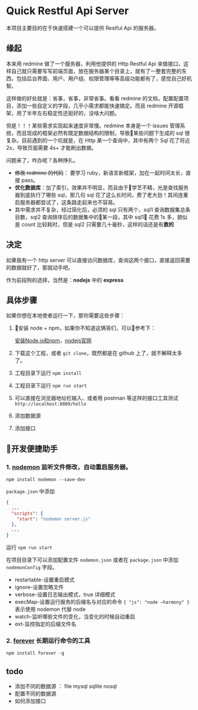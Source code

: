 # Quick Restful Api Server

本项目主要目的在于快速搭建一个可以提供 Restful Api 的服务器。

## 缘起

本来用 redmine 做了一个服务器，利用他提供的 Http Restful Api 来做接口，这样自己就只需要写写前端页面，放在服务器某个目录上，就有了一整套完整的东西，包括后台界面、用户、用户组、权限管理等等高级功能都有了，感觉自己好机智。

这样做的好处就是：省事，省事，非常省事。看看 redmine 的文档，配置配置项目，添加一些自定义的字段，几乎小需求都能快速搞定。而且 redmine 开源框架，用了半年左右稳定性还挺好的，没啥大问题。

但是！！！某些需求实现起来速度非常慢。redmine 本身是一个 issues 管理系统，而且现成的框架必然有既定数据结构的限制，导致某些问题下生成的 sql 很复杂。目前遇到的一个坑就是，在 Http 某一个查询中，其中有两个 Sql 花了将近 2s，导致页面需要 4s+ 才能刷出数据。

问题来了，咋办呢？各种挣扎。

+ ~~修改 redmine 的代码~~： 要学习 ruby，新语言新框架，加在一起时间太长，直接 pass。
+ **优化数据库**：加了索引，效果并不明显，而且由于学艺不精，光是查找服务器到底执行了哪些 sql，那几句 sql 花了这么长时间，费了老大劲！其间连重启服务器都尝试了，这条路走起来也不容易。
+ 其中需求并不复杂，经过简化后，必须的 sql 只有两个，sql1 查询数据集总条目数，sql2 查询排序后的数据集中的某一段，其中 sql1 花费 1s 多，貌似是 count 比较耗时，但是 sql2 只需要几十毫秒，这样的话还是有**救的**

## 决定

如果我有一个 http server 可以直接访问数据库，查询这两个接口，直接返回需要的数据就好了，那就动手吧。

作为前段狗的选择，当然是：**nodejs** 中的 **express**

## 具体步骤

如果你想在本地使者运行一下，那你需要这些步骤：

1. 安装 node + npm，如果你不知道这俩哥们，可以参考下：

    [安装Node.js和npm](https://www.liaoxuefeng.com/wiki/001434446689867b27157e896e74d51a89c25cc8b43bdb3000/00143450141843488beddae2a1044cab5acb5125baf0882000)，[nodejs官网](https://nodejs.org/en/)


2. 下载这个工程，或者 `git clone`，既然都是在 github 上了，就不解释太多了。
3. 工程目录下运行 `npm install`
4. 工程目录下运行 `npm run start`
5. 可以直接在浏览器地址栏输入、或者用 postman 等这样的接口工具测试 `http://localhost:8889/hello`
6. 添加数据源
7. 添加接口



## 开发便捷助手

### 1. [nodemon](http://nodemon.io/) 监听文件修改，自动重启服务器。

`npm install nodemon --save-dev`

`package.json` 中添加 

```json
{
  ...
  "scripts": {
    "start": "nodemon server.js"
  },
  ...
}
```

运行 `npm run start`

在项目目录下可以添加配置文件 `nodemon.json` 或者在 `package.json` 中添加 `nodemonConfig` 字段。

* restartable-设置重启模式 
* ignore-设置忽略文件 
* verbose-设置日志输出模式，true 详细模式 
* execMap-设置运行服务的后缀名与对应的命令 
    `{ "js": "node –harmony" }` 表示使用 nodemon 代替 node 
* watch-监听哪些文件的变化，当变化的时候自动重启 
* ext-监控指定的后缀文件名

### 2. [forever](https://github.com/foreverjs/forever) 长期运行命令的工具

`npm install forever -g`



## todo

+ 添加不同的数据源 ： file mysql sqlite nosql
+ 配置不同的数据源
+ 如何添加接口


